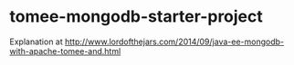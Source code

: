 tomee-mongodb-starter-project
=============================

Explanation at http://www.lordofthejars.com/2014/09/java-ee-mongodb-with-apache-tomee-and.html
